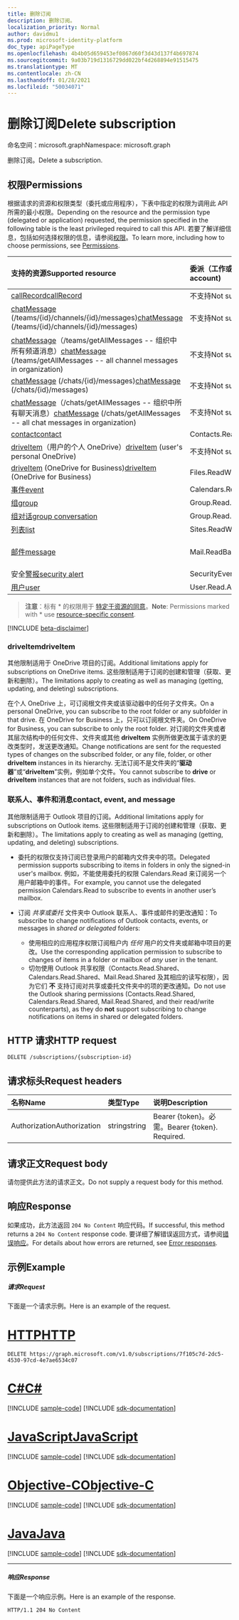 ```yaml
---
title: 删除订阅
description: 删除订阅。
localization_priority: Normal
author: davidmu1
ms.prod: microsoft-identity-platform
doc_type: apiPageType
ms.openlocfilehash: 4b4b05d659453ef0867d60f3d43d137f4b697874
ms.sourcegitcommit: 9a03b719d1316729dd022bf4d268894e91515475
ms.translationtype: MT
ms.contentlocale: zh-CN
ms.lasthandoff: 01/28/2021
ms.locfileid: "50034071"
---
```

# <a name="delete-subscription"></a><span data-ttu-id="e4a36-103">删除订阅</span><span class="sxs-lookup"><span data-stu-id="e4a36-103">Delete subscription</span></span>

<span data-ttu-id="e4a36-104">命名空间：microsoft.graph</span><span class="sxs-lookup"><span data-stu-id="e4a36-104">Namespace: microsoft.graph</span></span>

<span data-ttu-id="e4a36-105">删除订阅。</span><span class="sxs-lookup"><span data-stu-id="e4a36-105">Delete a subscription.</span></span>

## <a name="permissions"></a><span data-ttu-id="e4a36-106">权限</span><span class="sxs-lookup"><span data-stu-id="e4a36-106">Permissions</span></span>

<span data-ttu-id="e4a36-107">根据请求的资源和权限类型（委托或应用程序），下表中指定的权限为调用此 API 所需的最小权限。</span><span class="sxs-lookup"><span data-stu-id="e4a36-107">Depending on the resource and the permission type (delegated or application) requested, the permission specified in the following table is the least privileged required to call this API.</span></span> <span data-ttu-id="e4a36-108">若要了解详细信息，包括如何选择权限的信息，请参阅[权限](/graph/permissions-reference)。</span><span class="sxs-lookup"><span data-stu-id="e4a36-108">To learn more, including how to choose permissions, see [Permissions](/graph/permissions-reference).</span></span>

| <span data-ttu-id="e4a36-109">支持的资源</span><span class="sxs-lookup"><span data-stu-id="e4a36-109">Supported resource</span></span> | <span data-ttu-id="e4a36-110">委派（工作或学校帐户）</span><span class="sxs-lookup"><span data-stu-id="e4a36-110">Delegated (work or school account)</span></span> | <span data-ttu-id="e4a36-111">委派（个人 Microsoft 帐户）</span><span class="sxs-lookup"><span data-stu-id="e4a36-111">Delegated (personal Microsoft account)</span></span> | <span data-ttu-id="e4a36-112">应用程序</span><span class="sxs-lookup"><span data-stu-id="e4a36-112">Application</span></span> |
|:-----|:-----|:-----|:-----|
|[<span data-ttu-id="e4a36-113">callRecord</span><span class="sxs-lookup"><span data-stu-id="e4a36-113">callRecord</span></span>](../resources/callrecords-callrecord.md) | <span data-ttu-id="e4a36-114">不支持</span><span class="sxs-lookup"><span data-stu-id="e4a36-114">Not supported</span></span> | <span data-ttu-id="e4a36-115">不支持</span><span class="sxs-lookup"><span data-stu-id="e4a36-115">Not supported</span></span> | <span data-ttu-id="e4a36-116">CallRecords.Read.All</span><span class="sxs-lookup"><span data-stu-id="e4a36-116">CallRecords.Read.All</span></span> |
|<span data-ttu-id="e4a36-117">[chatMessage](../resources/chatmessage.md) (/teams/{id}/channels/{id}/messages)</span><span class="sxs-lookup"><span data-stu-id="e4a36-117">[chatMessage](../resources/chatmessage.md) (/teams/{id}/channels/{id}/messages)</span></span> | <span data-ttu-id="e4a36-118">不支持</span><span class="sxs-lookup"><span data-stu-id="e4a36-118">Not supported</span></span> | <span data-ttu-id="e4a36-119">不支持</span><span class="sxs-lookup"><span data-stu-id="e4a36-119">Not supported</span></span> |  <span data-ttu-id="e4a36-120">ChannelMessage.Read.Group\*、ChannelMessage.Read.All</span><span class="sxs-lookup"><span data-stu-id="e4a36-120">ChannelMessage.Read.Group\*, ChannelMessage.Read.All</span></span>  |
|<span data-ttu-id="e4a36-121">[chatMessage](../resources/chatmessage.md)（/teams/getAllMessages -- 组织中所有频道消息）</span><span class="sxs-lookup"><span data-stu-id="e4a36-121">[chatMessage](../resources/chatmessage.md) (/teams/getAllMessages -- all channel messages in organization)</span></span> | <span data-ttu-id="e4a36-122">不支持</span><span class="sxs-lookup"><span data-stu-id="e4a36-122">Not supported</span></span> | <span data-ttu-id="e4a36-123">不支持</span><span class="sxs-lookup"><span data-stu-id="e4a36-123">Not supported</span></span> | <span data-ttu-id="e4a36-124">ChannelMessage.Read.All</span><span class="sxs-lookup"><span data-stu-id="e4a36-124">ChannelMessage.Read.All</span></span>  |
|<span data-ttu-id="e4a36-125">[chatMessage](../resources/chatmessage.md) (/chats/{id}/messages)</span><span class="sxs-lookup"><span data-stu-id="e4a36-125">[chatMessage](../resources/chatmessage.md) (/chats/{id}/messages)</span></span> | <span data-ttu-id="e4a36-126">不支持</span><span class="sxs-lookup"><span data-stu-id="e4a36-126">Not supported</span></span> | <span data-ttu-id="e4a36-127">不支持</span><span class="sxs-lookup"><span data-stu-id="e4a36-127">Not supported</span></span> | <span data-ttu-id="e4a36-128">Chat.Read.All</span><span class="sxs-lookup"><span data-stu-id="e4a36-128">Chat.Read.All</span></span>  |
|<span data-ttu-id="e4a36-129">[chatMessage](../resources/chatmessage.md)（/chats/getAllMessages -- 组织中所有聊天消息）</span><span class="sxs-lookup"><span data-stu-id="e4a36-129">[chatMessage](../resources/chatmessage.md) (/chats/getAllMessages -- all chat messages in organization)</span></span> | <span data-ttu-id="e4a36-130">不支持</span><span class="sxs-lookup"><span data-stu-id="e4a36-130">Not supported</span></span> | <span data-ttu-id="e4a36-131">不支持</span><span class="sxs-lookup"><span data-stu-id="e4a36-131">Not supported</span></span> | <span data-ttu-id="e4a36-132">Chat.Read.All</span><span class="sxs-lookup"><span data-stu-id="e4a36-132">Chat.Read.All</span></span>  |
|[<span data-ttu-id="e4a36-133">contact</span><span class="sxs-lookup"><span data-stu-id="e4a36-133">contact</span></span>](../resources/contact.md) | <span data-ttu-id="e4a36-134">Contacts.Read</span><span class="sxs-lookup"><span data-stu-id="e4a36-134">Contacts.Read</span></span> | <span data-ttu-id="e4a36-135">Contacts.Read</span><span class="sxs-lookup"><span data-stu-id="e4a36-135">Contacts.Read</span></span> | <span data-ttu-id="e4a36-136">Contacts.Read</span><span class="sxs-lookup"><span data-stu-id="e4a36-136">Contacts.Read</span></span> |
|<span data-ttu-id="e4a36-137">[driveItem](../resources/driveitem.md)（用户的个人 OneDrive）</span><span class="sxs-lookup"><span data-stu-id="e4a36-137">[driveItem](../resources/driveitem.md) (user's personal OneDrive)</span></span> | <span data-ttu-id="e4a36-138">不支持</span><span class="sxs-lookup"><span data-stu-id="e4a36-138">Not supported</span></span> | <span data-ttu-id="e4a36-139">Files.ReadWrite</span><span class="sxs-lookup"><span data-stu-id="e4a36-139">Files.ReadWrite</span></span> | <span data-ttu-id="e4a36-140">不支持</span><span class="sxs-lookup"><span data-stu-id="e4a36-140">Not supported</span></span> |
|<span data-ttu-id="e4a36-141">[driveItem](../resources/driveitem.md) (OneDrive for Business)</span><span class="sxs-lookup"><span data-stu-id="e4a36-141">[driveItem](../resources/driveitem.md) (OneDrive for Business)</span></span> | <span data-ttu-id="e4a36-142">Files.ReadWrite.All</span><span class="sxs-lookup"><span data-stu-id="e4a36-142">Files.ReadWrite.All</span></span> | <span data-ttu-id="e4a36-143">不支持</span><span class="sxs-lookup"><span data-stu-id="e4a36-143">Not supported</span></span> | <span data-ttu-id="e4a36-144">Files.ReadWrite.All</span><span class="sxs-lookup"><span data-stu-id="e4a36-144">Files.ReadWrite.All</span></span> |
|[<span data-ttu-id="e4a36-145">事件</span><span class="sxs-lookup"><span data-stu-id="e4a36-145">event</span></span>](../resources/event.md) | <span data-ttu-id="e4a36-146">Calendars.Read</span><span class="sxs-lookup"><span data-stu-id="e4a36-146">Calendars.Read</span></span> | <span data-ttu-id="e4a36-147">Calendars.Read</span><span class="sxs-lookup"><span data-stu-id="e4a36-147">Calendars.Read</span></span> | <span data-ttu-id="e4a36-148">Calendars.Read</span><span class="sxs-lookup"><span data-stu-id="e4a36-148">Calendars.Read</span></span> |
|[<span data-ttu-id="e4a36-149">组</span><span class="sxs-lookup"><span data-stu-id="e4a36-149">group</span></span>](../resources/group.md) | <span data-ttu-id="e4a36-150">Group.Read.All</span><span class="sxs-lookup"><span data-stu-id="e4a36-150">Group.Read.All</span></span> | <span data-ttu-id="e4a36-151">不支持</span><span class="sxs-lookup"><span data-stu-id="e4a36-151">Not supported</span></span> | <span data-ttu-id="e4a36-152">Group.Read.All</span><span class="sxs-lookup"><span data-stu-id="e4a36-152">Group.Read.All</span></span> |
|[<span data-ttu-id="e4a36-153">组对话</span><span class="sxs-lookup"><span data-stu-id="e4a36-153">group conversation</span></span>](../resources/conversation.md) | <span data-ttu-id="e4a36-154">Group.Read.All</span><span class="sxs-lookup"><span data-stu-id="e4a36-154">Group.Read.All</span></span> | <span data-ttu-id="e4a36-155">不支持</span><span class="sxs-lookup"><span data-stu-id="e4a36-155">Not supported</span></span> | <span data-ttu-id="e4a36-156">不支持</span><span class="sxs-lookup"><span data-stu-id="e4a36-156">Not supported</span></span> |
|[<span data-ttu-id="e4a36-157">列表</span><span class="sxs-lookup"><span data-stu-id="e4a36-157">list</span></span>](../resources/list.md) | <span data-ttu-id="e4a36-158">Sites.ReadWrite.All</span><span class="sxs-lookup"><span data-stu-id="e4a36-158">Sites.ReadWrite.All</span></span> | <span data-ttu-id="e4a36-159">不支持</span><span class="sxs-lookup"><span data-stu-id="e4a36-159">Not supported</span></span> | <span data-ttu-id="e4a36-160">Sites.ReadWrite.All</span><span class="sxs-lookup"><span data-stu-id="e4a36-160">Sites.ReadWrite.All</span></span> |
|[<span data-ttu-id="e4a36-161">邮件</span><span class="sxs-lookup"><span data-stu-id="e4a36-161">message</span></span>](../resources/message.md) | <span data-ttu-id="e4a36-162">Mail.ReadBasic、Mail.Read</span><span class="sxs-lookup"><span data-stu-id="e4a36-162">Mail.ReadBasic, Mail.Read</span></span> | <span data-ttu-id="e4a36-163">Mail.ReadBasic、Mail.Read</span><span class="sxs-lookup"><span data-stu-id="e4a36-163">Mail.ReadBasic, Mail.Read</span></span> | <span data-ttu-id="e4a36-164">Mail.ReadBasic、Mail.Read</span><span class="sxs-lookup"><span data-stu-id="e4a36-164">Mail.ReadBasic, Mail.Read</span></span> |
|<span data-ttu-id="e4a36-165">安全[警报](../resources/alert.md)</span><span class="sxs-lookup"><span data-stu-id="e4a36-165">[security alert](../resources/alert.md)</span></span> | <span data-ttu-id="e4a36-166">SecurityEvents.ReadWrite.All</span><span class="sxs-lookup"><span data-stu-id="e4a36-166">SecurityEvents.ReadWrite.All</span></span> | <span data-ttu-id="e4a36-167">不支持</span><span class="sxs-lookup"><span data-stu-id="e4a36-167">Not supported</span></span> | <span data-ttu-id="e4a36-168">SecurityEvents.ReadWrite.All</span><span class="sxs-lookup"><span data-stu-id="e4a36-168">SecurityEvents.ReadWrite.All</span></span> |
|[<span data-ttu-id="e4a36-169">用户</span><span class="sxs-lookup"><span data-stu-id="e4a36-169">user</span></span>](../resources/user.md) | <span data-ttu-id="e4a36-170">User.Read.All</span><span class="sxs-lookup"><span data-stu-id="e4a36-170">User.Read.All</span></span> | <span data-ttu-id="e4a36-171">User.Read.All</span><span class="sxs-lookup"><span data-stu-id="e4a36-171">User.Read.All</span></span> | <span data-ttu-id="e4a36-172">User.Read.All</span><span class="sxs-lookup"><span data-stu-id="e4a36-172">User.Read.All</span></span> |

> <span data-ttu-id="e4a36-173">**注意**：标有 \* 的权限用于 [特定于资源的同意]( https://aka.ms/teams-rsc)。</span><span class="sxs-lookup"><span data-stu-id="e4a36-173">**Note**: Permissions marked with \* use [resource-specific consent]( https://aka.ms/teams-rsc).</span></span>

[!INCLUDE [beta-disclaimer](../../includes/teams-subscription-notes.md)]

### <a name="driveitem"></a><span data-ttu-id="e4a36-174">driveItem</span><span class="sxs-lookup"><span data-stu-id="e4a36-174">driveItem</span></span>

<span data-ttu-id="e4a36-175">其他限制适用于 OneDrive 项目的订阅。</span><span class="sxs-lookup"><span data-stu-id="e4a36-175">Additional limitations apply for subscriptions on OneDrive items.</span></span> <span data-ttu-id="e4a36-176">这些限制适用于订阅的创建和管理（获取、更新和删除）。</span><span class="sxs-lookup"><span data-stu-id="e4a36-176">The limitations apply to creating as well as managing (getting, updating, and deleting) subscriptions.</span></span>

<span data-ttu-id="e4a36-177">在个人 OneDrive 上，可订阅根文件夹或该驱动器中的任何子文件夹。</span><span class="sxs-lookup"><span data-stu-id="e4a36-177">On a personal OneDrive, you can subscribe to the root folder or any subfolder in that drive.</span></span> <span data-ttu-id="e4a36-178">在 OneDrive for Business 上，只可以订阅根文件夹。</span><span class="sxs-lookup"><span data-stu-id="e4a36-178">On OneDrive for Business, you can subscribe to only the root folder.</span></span> <span data-ttu-id="e4a36-179">对订阅的文件夹或者其层次结构中的任何文件、文件夹或其他 **driveItem** 实例所做更改属于请求的更改类型时，发送更改通知。</span><span class="sxs-lookup"><span data-stu-id="e4a36-179">Change notifications are sent for the requested types of changes on the subscribed folder, or any file, folder, or other **driveItem** instances in its hierarchy.</span></span> <span data-ttu-id="e4a36-180">无法订阅不是文件夹的“**驱动器**”或“**driveItem**”实例，例如单个文件。</span><span class="sxs-lookup"><span data-stu-id="e4a36-180">You cannot subscribe to **drive** or **driveItem** instances that are not folders, such as individual files.</span></span>

### <a name="contact-event-and-message"></a><span data-ttu-id="e4a36-181">联系人、事件和消息</span><span class="sxs-lookup"><span data-stu-id="e4a36-181">contact, event, and message</span></span>

<span data-ttu-id="e4a36-182">其他限制适用于 Outlook 项目的订阅。</span><span class="sxs-lookup"><span data-stu-id="e4a36-182">Additional limitations apply for subscriptions on Outlook items.</span></span> <span data-ttu-id="e4a36-183">这些限制适用于订阅的创建和管理（获取、更新和删除）。</span><span class="sxs-lookup"><span data-stu-id="e4a36-183">The limitations apply to creating as well as managing (getting, updating, and deleting) subscriptions.</span></span>

- <span data-ttu-id="e4a36-184">委托的权限仅支持订阅已登录用户的邮箱内文件夹中的项。</span><span class="sxs-lookup"><span data-stu-id="e4a36-184">Delegated permission supports subscribing to items in folders in only the signed-in user's mailbox.</span></span> <span data-ttu-id="e4a36-185">例如，不能使用委托的权限 Calendars.Read 来订阅另一个用户邮箱中的事件。</span><span class="sxs-lookup"><span data-stu-id="e4a36-185">For example, you cannot use the delegated permission Calendars.Read to subscribe to events in another user’s mailbox.</span></span>
- <span data-ttu-id="e4a36-186">订阅 _共享或委托_ 文件夹中 Outlook 联系人、事件或邮件的更改通知：</span><span class="sxs-lookup"><span data-stu-id="e4a36-186">To subscribe to change notifications of Outlook contacts, events, or messages in _shared or delegated_ folders:</span></span>

  - <span data-ttu-id="e4a36-187">使用相应的应用程序权限订阅租户内 _任何_ 用户的文件夹或邮箱中项目的更改。</span><span class="sxs-lookup"><span data-stu-id="e4a36-187">Use the corresponding application permission to subscribe to changes of items in a folder or mailbox of _any_ user in the tenant.</span></span>
  - <span data-ttu-id="e4a36-188">切勿使用 Outlook 共享权限（Contacts.Read.Shared、Calendars.Read.Shared、Mail.Read.Shared 及其相应的读写权限），因为它们 **不** 支持订阅对共享或委托文件夹中的项的更改通知。</span><span class="sxs-lookup"><span data-stu-id="e4a36-188">Do not use the Outlook sharing permissions (Contacts.Read.Shared, Calendars.Read.Shared, Mail.Read.Shared, and their read/write counterparts), as they do **not** support subscribing to change notifications on items in shared or delegated folders.</span></span>


## <a name="http-request"></a><span data-ttu-id="e4a36-189">HTTP 请求</span><span class="sxs-lookup"><span data-stu-id="e4a36-189">HTTP request</span></span>

<!-- { "blockType": "ignored" } -->

```http
DELETE /subscriptions/{subscription-id}
```

## <a name="request-headers"></a><span data-ttu-id="e4a36-190">请求标头</span><span class="sxs-lookup"><span data-stu-id="e4a36-190">Request headers</span></span>

| <span data-ttu-id="e4a36-191">名称</span><span class="sxs-lookup"><span data-stu-id="e4a36-191">Name</span></span>       | <span data-ttu-id="e4a36-192">类型</span><span class="sxs-lookup"><span data-stu-id="e4a36-192">Type</span></span> | <span data-ttu-id="e4a36-193">说明</span><span class="sxs-lookup"><span data-stu-id="e4a36-193">Description</span></span>|
|:-----------|:------|:----------|
| <span data-ttu-id="e4a36-194">Authorization</span><span class="sxs-lookup"><span data-stu-id="e4a36-194">Authorization</span></span>  | <span data-ttu-id="e4a36-195">string</span><span class="sxs-lookup"><span data-stu-id="e4a36-195">string</span></span>  | <span data-ttu-id="e4a36-p106">Bearer {token}。必需。</span><span class="sxs-lookup"><span data-stu-id="e4a36-p106">Bearer {token}. Required.</span></span> |

## <a name="request-body"></a><span data-ttu-id="e4a36-198">请求正文</span><span class="sxs-lookup"><span data-stu-id="e4a36-198">Request body</span></span>

<span data-ttu-id="e4a36-199">请勿提供此方法的请求正文。</span><span class="sxs-lookup"><span data-stu-id="e4a36-199">Do not supply a request body for this method.</span></span>

## <a name="response"></a><span data-ttu-id="e4a36-200">响应</span><span class="sxs-lookup"><span data-stu-id="e4a36-200">Response</span></span>

<span data-ttu-id="e4a36-201">如果成功，此方法返回 `204 No Content` 响应代码。</span><span class="sxs-lookup"><span data-stu-id="e4a36-201">If successful, this method returns a `204 No Content` response code.</span></span>
<span data-ttu-id="e4a36-202">要详细了解错误返回方式，请参阅[错误响应][error-response]。</span><span class="sxs-lookup"><span data-stu-id="e4a36-202">For details about how errors are returned, see [Error responses][error-response].</span></span>

## <a name="example"></a><span data-ttu-id="e4a36-203">示例</span><span class="sxs-lookup"><span data-stu-id="e4a36-203">Example</span></span>

##### <a name="request"></a><span data-ttu-id="e4a36-204">请求</span><span class="sxs-lookup"><span data-stu-id="e4a36-204">Request</span></span>

<span data-ttu-id="e4a36-205">下面是一个请求示例。</span><span class="sxs-lookup"><span data-stu-id="e4a36-205">Here is an example of the request.</span></span>

# <a name="http"></a>[<span data-ttu-id="e4a36-206">HTTP</span><span class="sxs-lookup"><span data-stu-id="e4a36-206">HTTP</span></span>](#tab/http)
<!-- {
  "blockType": "request",
  "name": "delete_subscription"
}-->

```http
DELETE https://graph.microsoft.com/v1.0/subscriptions/7f105c7d-2dc5-4530-97cd-4e7ae6534c07
```
# <a name="c"></a>[<span data-ttu-id="e4a36-207">C#</span><span class="sxs-lookup"><span data-stu-id="e4a36-207">C#</span></span>](#tab/csharp)
[!INCLUDE [sample-code](../includes/snippets/csharp/delete-subscription-csharp-snippets.md)]
[!INCLUDE [sdk-documentation](../includes/snippets/snippets-sdk-documentation-link.md)]

# <a name="javascript"></a>[<span data-ttu-id="e4a36-208">JavaScript</span><span class="sxs-lookup"><span data-stu-id="e4a36-208">JavaScript</span></span>](#tab/javascript)
[!INCLUDE [sample-code](../includes/snippets/javascript/delete-subscription-javascript-snippets.md)]
[!INCLUDE [sdk-documentation](../includes/snippets/snippets-sdk-documentation-link.md)]

# <a name="objective-c"></a>[<span data-ttu-id="e4a36-209">Objective-C</span><span class="sxs-lookup"><span data-stu-id="e4a36-209">Objective-C</span></span>](#tab/objc)
[!INCLUDE [sample-code](../includes/snippets/objc/delete-subscription-objc-snippets.md)]
[!INCLUDE [sdk-documentation](../includes/snippets/snippets-sdk-documentation-link.md)]

# <a name="java"></a>[<span data-ttu-id="e4a36-210">Java</span><span class="sxs-lookup"><span data-stu-id="e4a36-210">Java</span></span>](#tab/java)
[!INCLUDE [sample-code](../includes/snippets/java/delete-subscription-java-snippets.md)]
[!INCLUDE [sdk-documentation](../includes/snippets/snippets-sdk-documentation-link.md)]

---


##### <a name="response"></a><span data-ttu-id="e4a36-211">响应</span><span class="sxs-lookup"><span data-stu-id="e4a36-211">Response</span></span>

<span data-ttu-id="e4a36-212">下面是一个响应示例。</span><span class="sxs-lookup"><span data-stu-id="e4a36-212">Here is an example of the response.</span></span>
<!-- {
  "blockType": "response",
  "truncated": false,
  "@odata.type": "microsoft.graph.subscription"
} -->

```http
HTTP/1.1 204 No Content
```

[error-response]: /graph/errors

<!-- {
  "type": "#page.annotation",
  "description": "Delete subscription",
  "keywords": "",
  "section": "documentation",
  "tocPath": "",
  "suppressions": [
  ]
}-->

